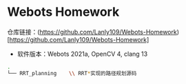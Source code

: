 # Webots Homework

仓库链接：(https://github.com/Lanly109/Webots-Homework)[https://github.com/Lanly109/Webots-Homework]

- 软件版本：Webots 2021a, OpenCV 4, clang 13

```bash
.
└── RRT_planning    \\ RRT*实现的路径规划源码
```
